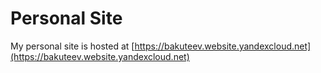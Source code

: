 # Personal Site
My personal site is hosted at [https://bakuteev.website.yandexcloud.net](https://bakuteev.website.yandexcloud.net)